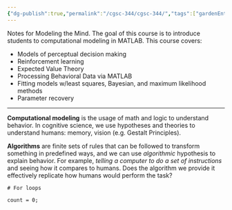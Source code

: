 ```yaml
---
{"dg-publish":true,"permalink":"/cgsc-344/cgsc-344/","tags":["gardenEntry"],"created":"2025-09-16T09:49:11.219-07:00","updated":"2025-09-22T15:35:34.630-07:00"}
---
```


Notes for Modeling the Mind.  The goal of this course is to introduce students to computational modeling in MATLAB. This course covers:
- Models of perceptual decision making
- Reinforcement learning
- Expected Value Theory
- Processing Behavioral Data via MATLAB
- Fitting models w/least squares, Bayesian, and maximum likelihood methods
- Parameter recovery

---
**Computational modeling** is the usage of math and logic to understand behavior. In cognitive science, we use hypotheses and theories to understand humans: memory, vision (e.g. Gestalt Principles). 

**Algorithms** are finite sets of rules that can be followed to transform something in predefined ways, and we can use *algorithmic* hypothesis to explain behavior. For example, *telling a computer to do a set of instructions* and seeing how it compares to humans. Does the algorithm we provide it effectively replicate how humans would perform the task?



```
# For loops

count = 0; 

```